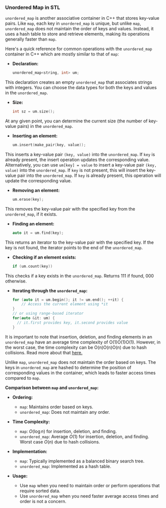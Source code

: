 ### Unordered Map in STL

`unordered_map` is another associative container in C++ that stores key-value pairs. Like `map`, each key in `unordered_map` is unique, but unlike `map`, `unordered_map` does not maintain the order of keys and values. Instead, it uses a hash table to store and retrieve elements, making its operations generally faster than `map`.

Here's a quick reference for common operations with the `unordered_map` container in C++ which are mostly similar to that of `map`:

*   **Declaration:**
    ```cpp
    unordered_map<string, int> um;
    ```

This declaration creates an empty `unordered_map` that associates strings with integers. You can choose the data types for both the keys and values in the `unordered_map`.

*   **Size:**
    ```cpp
    int sz = um.size();
    ```

At any given point, you can determine the current size (the number of key-value pairs) in the `unordered_map`.

*   **Inserting an element:**
    ```cpp
    um.insert(make_pair(key, value));
    ```

This inserts a key-value pair `(key, value)` into the `unordered_map`. If `key` is already present, the insert operation updates the corresponding value.  
Alternatively, you can use `um[key] = value` to insert a key-value pair `(key, value)` into the `unordered_map`. If `key` is not present, this will insert the key-value pair into the `unordered_map`. If `key` is already present, this operation will update the corresponding value.

*   **Removing an element:**
    ```cpp
    um.erase(key);
    ```

This removes the key-value pair with the specified key from the `unordered_map`, if it exists.

*   **Finding an element:**
    ```cpp
    auto it = um.find(key);
    ```

This returns an iterator to the key-value pair with the specified key. If the key is not found, the iterator points to the end of the `unordered_map`.

*   **Checking if an element exists:**
    ```cpp
    if (um.count(key))
    ```

This checks if a key exists in the `unordered_map`. Returns 111 if found, 000 otherwise.

*   **Iterating through the `unordered_map`:**
    ```cpp
    for (auto it = um.begin(); it != um.end(); ++it) {
        // Access the current element using *it
    }
    // or using range-based iterator
    for(auto &it: um) {
      // it.first provides key, it.second provides value
    }
    ```

It is important to note that insertion, deletion, and finding elements in an `unordered_map` have an average time complexity of O(1)O(1)O(1). However, in the worst case, the time complexity can be O(n)O(n)O(n) due to hash collisions. Read more about that [here.](https://codeforces.com/blog/entry/62393)

Unlike `map`, `unordered_map` does not maintain the order based on keys. The keys in `unordered_map` are hashed to determine the position of corresponding values in the container, which leads to faster access times compared to `map`.

**Comparison between `map` and `unordered_map`:**

*   **Ordering:**
    
    *   `map`: Maintains order based on keys.
    *   `unordered_map`: Does not maintain any order.
*   **Time Complexity:**
    
    *   `map`: $O(\log n)$ for insertion, deletion, and finding.
    *   `unordered_map`: Average $O(1)$ for insertion, deletion, and finding. Worst case $O(n)$ due to hash collisions.
*   **Implementation:**
    
    *   `map`: Typically implemented as a balanced binary search tree.
    *   `unordered_map`: Implemented as a hash table.
*   **Usage:**
    
    *   Use `map` when you need to maintain order or perform operations that require sorted data.
    *   Use `unordered_map` when you need faster average access times and order is not a concern.